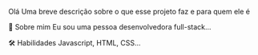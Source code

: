 Olá
Uma breve descrição sobre o que esse projeto faz e para quem ele é

🚀 Sobre mim
Eu sou uma pessoa desenvolvedora full-stack...

🛠 Habilidades
Javascript, HTML, CSS...

